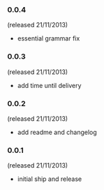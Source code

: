 ### 0.0.4
(released 21/11/2013)

- essential grammar fix

### 0.0.3
(released 21/11/2013)

- add time until delivery

### 0.0.2
(released 21/11/2013)

- add readme and changelog

### 0.0.1
(released 21/11/2013)

- initial ship and release

